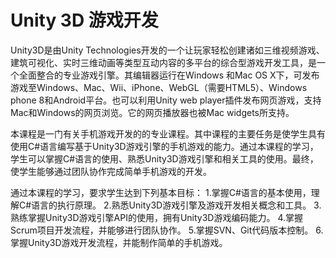 # Unity 3D 游戏开发
Unity3D是由Unity Technologies开发的一个让玩家轻松创建诸如三维视频游戏、建筑可视化、实时三维动画等类型互动内容的多平台的综合型游戏开发工具，是一个全面整合的专业游戏引擎。其编辑器运行在Windows 和Mac OS X下，可发布游戏至Windows、Mac、Wii、iPhone、WebGL（需要HTML5）、Windows phone 8和Android平台。也可以利用Unity web player插件发布网页游戏，支持Mac和Windows的网页浏览。它的网页播放器也被Mac widgets所支持。

本课程是一门有关手机游戏开发的的专业课程。其中课程的主要任务是使学生具有使用C#语言编写基于Unity3D游戏引擎的手机游戏的能力。通过本课程的学习，学生可以掌握C#语言的使用、熟悉Unity3D游戏引擎和相关工具的使用。最终，使学生能够通过团队协作完成简单手机游戏的开发。

通过本课程的学习，要求学生达到下列基本目标：
1.掌握C#语言的基本使用，理解C#语言的执行原理。
2.熟悉Unity3D游戏引擎及游戏开发相关概念和工具。
3.熟练掌握Unity3D游戏引擎API的使用，拥有Unity3D游戏编码能力。
4.掌握Scrum项目开发流程，并能够进行团队协作。
5.掌握SVN、Git代码版本控制。
6.掌握Unity3D游戏开发流程，并能制作简单的手机游戏。

